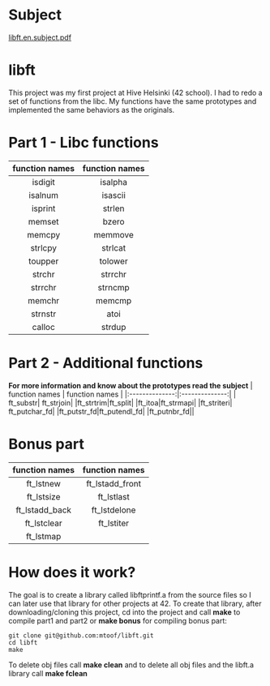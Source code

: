 # Subject
[libft.en.subject.pdf](https://github.com/mtoof/libft/files/11303482/libft.en.subject.pdf)

# libft
This project was my first project at Hive Helsinki (42 school).
I had to redo a set of functions from the libc. My functions have the
same prototypes and implemented the same behaviors as the originals.

# Part 1 - Libc functions

| function names | function names |
|:--------------:|:--------------:|
|isdigit         | isalpha        |
|isalnum         | isascii        |
|isprint         | strlen         |
|memset          | bzero          |
|memcpy          | memmove        |
|strlcpy         | strlcat        |
|toupper         | tolower        |
|strchr          | strrchr        |
| strrchr|strncmp|
| memchr| memcmp|
|strnstr| atoi|
|calloc|strdup|

# Part 2 - Additional functions

**For more information and know about the prototypes read the subject**
| function names | function names |
|:--------------:|:--------------:|
| ft_substr| ft_strjoin|
|ft_strtrim|ft_split|
|ft_itoa|ft_strmapi|
|ft_striteri| ft_putchar_fd|
|ft_putstr_fd|ft_putendl_fd|
|ft_putnbr_fd||

# Bonus part
| function names | function names |
|:--------------:|:--------------:|
|ft_lstnew|ft_lstadd_front|
|ft_lstsize|ft_lstlast|
|ft_lstadd_back|ft_lstdelone|
|ft_lstclear|ft_lstiter|
|ft_lstmap||

# How does it work?
The goal is to create a library called libftprintf.a from the source files so I can later use that library for other projects at 42.
To create that library, after downloading/cloning this project, cd into the project and call **make** to compile part1 and part2 or **make bonus** for compiling bonus part:
```
git clone git@github.com:mtoof/libft.git
cd libft
make
```
To delete obj files call **make clean** and to delete all obj files and the libft.a library call **make fclean**
